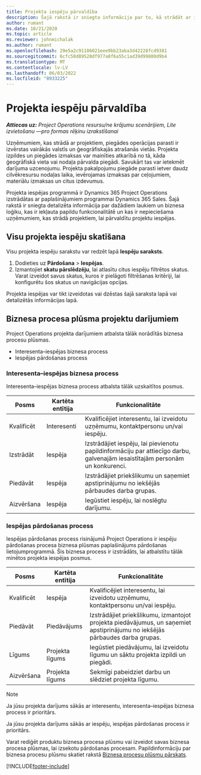 ```yaml
---
title: Projekta iespēju pārvaldība
description: Šajā rakstā ir sniegta informācija par to, kā strādāt ar iespējām, kas ir saistītas ar projektiem.
author: rumant
ms.date: 10/21/2020
ms.topic: article
ms.reviewer: johnmichalak
ms.author: rumant
ms.openlocfilehash: 29e5a2c91186021eee9bb23aba3d42228fcd9381
ms.sourcegitcommit: 6cfc50d89528df977a8f6a55c1ad39d99800d9b4
ms.translationtype: MT
ms.contentlocale: lv-LV
ms.lasthandoff: 06/03/2022
ms.locfileid: "8933225"
---
```

# <a name="manage-project-based-opportunities"></a>Projekta iespēju pārvaldība

_**Attiecas uz:** Project Operations resursu/ne krājumu scenārijiem, Lite izvietošanu —pro formas rēķinu izrakstīšanai_

Uzņēmumiem, kas strādā ar projektiem, piegādes operācijas parasti ir izvērstas vairākās valstīs un ģeogrāfiskajās atrašanās vietās. Projekta izpildes un piegādes izmaksas var mainīties atkarībā no tā, kāda ģeogrāfiskā vieta vai nodaļa pārvalda piegādi. Savukārt tas var ietekmēt darījuma uzcenojumu. Projekta pakalpojumu piegāde parasti ietver daudz cilvēkresursu nodaļas laika, ievērojamas izmaksas par ceļojumiem, materiālu izmaksas un citus izdevumus.

Projekta iespējas programmā ir Dynamics 365 Project Operations izstrādātas ar paplašinājumiem programmai Dynamics 365 Sales. Šajā rakstā ir sniegta detalizēta informācija par dažādiem laukiem un biznesa loģiku, kas ir iekļauta papildu funkcionalitātē un kas ir nepieciešama uzņēmumiem, kas strādā projektiem, lai pārvaldītu projektu iespējas.

## <a name="view-all-project-based-opportunities"></a>Visu projekta iespēju skatīšana

Visu projekta iespēju sarakstu var redzēt lapā **Iespēju saraksts**. 

1. Dodieties uz **Pārdošana** > **Iespējas**.
2. Izmantojiet **skatu pārslēdzēju**, lai atlasītu citus iespēju filtrētos skatus. Varat izveidot savus skatus, kuros ir pielāgoti filtrēšanas kritēriji, lai konfigurētu šos skatus un navigācijas opcijas.

Projekta iespējas var tikt izveidotas vai dzēstas šajā saraksta lapā vai detalizētās informācijas lapā.

## <a name="business-process-flow-for-project-based-deals"></a>Biznesa procesa plūsma projektu darījumiem

Project Operations projekta darījumiem atbalsta tālāk norādītās biznesa procesu plūsmas.

- Interesenta–iespējas biznesa process
- Iespējas pārdošanas process

### <a name="lead-to-opportunity-business-process"></a>Interesenta–iespējas biznesa process 
Interesenta–iespējas biznesa process atbalsta tālāk uzskaitītos posmus.

| Posms | Kartēta entītija | Funkcionalitāte |
| --- | --- | --- |
| Kvalificēt | Interesenti | Kvalificējiet interesentu, lai izveidotu uzņēmumu, kontaktpersonu un/vai iespēju. |
| Izstrādāt | Iespēja | Izstrādājiet iespēju, lai pievienotu papildinformāciju par attiecīgo darbu, galvenajām iesaistītajām personām un konkurenci. |
| Piedāvāt | Iespēja | Izstrādājiet priekšlikumu un saņemiet apstiprinājumu no iekšējās pārbaudes darba grupas. |
| Aizvēršana | Iespēja | Iegūstiet iespēju, lai noslēgtu darījumu. |

### <a name="opportunity-sales-process"></a>Iespējas pārdošanas process
Iespējas pārdošanas process risinājumā Project Operations ir iespēju pārdošanas procesa biznesa plūsmas paplašinājums pārdošanas lietojumprogrammā. Šis biznesa process ir izstrādāts, lai atbalstītu tālāk minētos projekta iespējas posmus.

| Posms | Kartēta entītija | Funkcionalitāte |
| --- | --- | --- |
| Kvalificēt | Iespēja | Kvalificējiet interesentu, lai izveidotu uzņēmumu, kontaktpersonu un/vai iespēju. |
| Piedāvāt | Piedāvājums | Izstrādājiet priekšlikumu, izmantojot projekta piedāvājumus, un saņemiet apstiprinājumu no iekšējās pārbaudes darba grupas. |
| Līgums | Projekta līgums | Iegūstiet piedāvājumu, lai izveidotu līgumu un sāktu projekta izpildi un piegādi. |
| Aizvēršana | Projekta līgums | Sekmīgi pabeidziet darbu un slēdziet projekta līgumu. |

> [!NOTE]
> Ja jūsu projekta darījums sākās ar interesentu, interesenta–iespējas biznesa process ir prioritārs.
>
> Ja jūsu projekta darījums sākās ar iespēju, iespējas pārdošanas process ir prioritārs.

Varat rediģēt produktu biznesa procesa plūsmu vai izveidot savas biznesa procesa plūsmas, lai izsekotu pārdošanas procesam. Papildinformāciju par biznesa procesu plūsmu skatiet rakstā [Biznesa procesu plūsmu pārskats](/dynamics365/customerengagement/on-premises/customize/business-process-flows-overview).


[!INCLUDE[footer-include](../includes/footer-banner.md)]